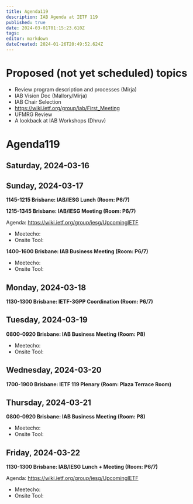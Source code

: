 ```yaml
---
title: Agenda119
description: IAB Agenda at IETF 119
published: true
date: 2024-03-01T01:15:23.610Z
tags: 
editor: markdown
dateCreated: 2024-01-26T20:49:52.624Z
---
```


# Proposed (not yet scheduled) topics

* Review program description and processes (Mirja)
* IAB Vision Doc (Mallory/Mirja)
* IAB Chair Selection
* https://wiki.ietf.org/group/iab/First_Meeting
* UFMRG Review
* A lookback at IAB Workshops (Dhruv)


# Agenda119

## Saturday, 2024-03-16



## Sunday, 2024-03-17

**1145-1215 Brisbane: IAB/IESG Lunch (Room: P6/7)**

**1215-1345 Brisbane: IAB/IESG Meeting (Room: P6/7)** 

Agenda: https://wiki.ietf.org/group/iesg/UpcomingIETF

* Meetecho: 
* Onsite Tool: 

**1400-1600 Brisbane: IAB Business Meeting (Room: P6/7)** 

* Meetecho: 
* Onsite Tool: 


## Monday, 2024-03-18

**1130-1300 Brisbane: IETF-3GPP Coordination (Room: P6/7)**

## Tuesday, 2024-03-19

**0800-0920 Brisbane: IAB Business Meeting (Room: P8)**

* Meetecho: 
* Onsite Tool: 


## Wednesday, 2024-03-20

**1700-1900 Brisbane: IETF 119 Plenary (Room: Plaza Terrace Room)**

## Thursday, 2024-03-21

**0800-0920 Brisbane: IAB Business Meeting (Room: P8)**

* Meetecho: 
* Onsite Tool:


## Friday, 2024-03-22

**1130-1300 Brisbane: IAB/IESG Lunch + Meeting (Room: P6/7)** 

Agenda: https://wiki.ietf.org/group/iesg/UpcomingIETF

* Meetecho: 
* Onsite Tool: 





